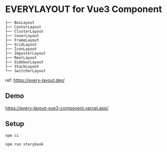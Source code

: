 # EVERYLAYOUT for Vue3 Component

```
├── BoxLayout
├── CenterLayout
├── ClusterLayout
├── CoverLayout
├── FrameLayout
├── GridLayout
├── IconLayout
├── ImposterLayout
├── ReelLayout
├── SidebarLayout
├── StackLayout
└── SwitcherLayout
```

ref: https://every-layout.dev/

## Demo

https://every-layout-vue3-component.vercel.app/


## Setup

```bash
npm ci

npm run storybook
```

